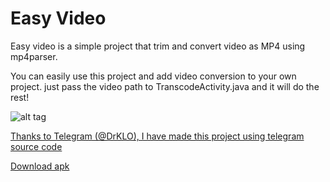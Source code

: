 # Easy Video


Easy video is a simple project that trim and convert video as MP4 using mp4parser.

You can easily use this project and add video conversion to your own project. just pass the video path to TranscodeActivity.java and it will do the rest!

![alt tag](http://iranoffline.com/download/Linkedin/EasyVideo/scr.jpg)

[Thanks to Telegram (@DrKLO), I have made this project using telegram source code](https://github.com/DrKLO/Telegram)

[Download apk](http://iranoffline.com/download/Linkedin/EasyVideo/app-release.apk)

